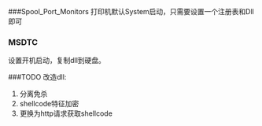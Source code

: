 ###Spool_Port_Monitors
打印机默认System启动，只需要设置一个注册表和Dll即可

### MSDTC
设置开机启动，复制dll到硬盘。

###TODO
改造dll:

1. 分离免杀
2. shellcode特征加密
3. 更换为http请求获取shellcode